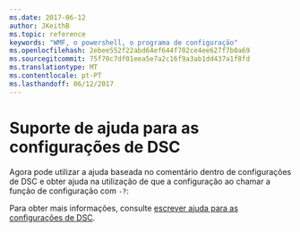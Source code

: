 ```yaml
---
ms.date: 2017-06-12
author: JKeithB
ms.topic: reference
keywords: "WMF, o powershell, o programa de configuração"
ms.openlocfilehash: 2ebee552f22abd64ef644f702ce4ee627f7b0a69
ms.sourcegitcommit: 75f70c7df01eea5e7a2c16f9a3ab1dd437a1f8fd
ms.translationtype: MT
ms.contentlocale: pt-PT
ms.lasthandoff: 06/12/2017
---
```

# <a name="help-support-for-dsc-configurations"></a>Suporte de ajuda para as configurações de DSC

Agora pode utilizar a ajuda baseada no comentário dentro de configurações de DSC e obter ajuda na utilização de que a configuração ao chamar a função de configuração com `-?`:  

Para obter mais informações, consulte [escrever ajuda para as configurações de DSC](https://msdn.microsoft.com/powershell/dsc/confighelp).

